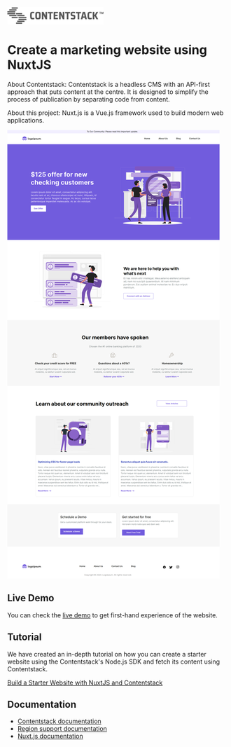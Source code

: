 [![Contentstack](/static/contentstack-readme-logo.png)](https://www.contentstack.com/)

# Create a marketing website using NuxtJS

About Contentstack: Contentstack is a headless CMS with an API-first approach that puts content at the centre. It is designed to simplify the process of publication by separating code from content.

About this project: Nuxt.js is a Vue.js framework used to build modern web applications. 


![contentstack-nuxtjs-starter-app](/static/readme.png)

## Live Demo

You can check the [live demo](https://contentstack-nuxtjs-starter-app.vercel.app/) to get first-hand experience of the website.

## Tutorial

We have created an in-depth tutorial on how you can create a starter website using the Contentstack's Node.js SDK and fetch its content using Contentstack.

[Build a Starter Website with NuxtJS and Contentstack](https://www.contentstack.com/docs/developers/sample-apps/build-a-starter-website-with-nuxt-js-and-contentstack/)

## Documentation

- [Contentstack documentation](https://www.contentstack.com/docs/)
- [Region support documentation](https://www.contentstack.com/docs/developers/selecting-region-in-contentstack-starter-apps)
- [Nuxt.js documentation](https://nuxtjs.org/docs/2.x/get-started/installation)